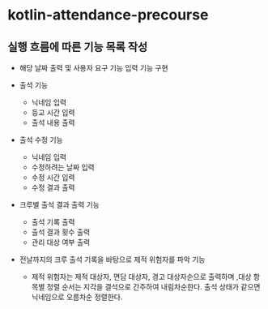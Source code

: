 # kotlin-attendance-precourse

## 실행 흐름에 따른 기능 목록 작성

- 해당 날짜 출력 및 사용자 요구 기능 입력 기능 구현

- 출석 기능
    - 닉네임 입력
    - 등교 시간 입력
    - 출석 내용 출력

- 출석 수정 기능
    - 닉네임 입력
    - 수정하려는 날짜 입력
    - 수정 시간 입력
    - 수정 결과 출력

- 크루별 출석 결과 출력 기능
    - 출석 기록 출력
    - 출석 결과 횟수 출력
    - 관리 대상 여부 출력

- 전날까지의 크루 출석 기록을 바탕으로 제적 위험자를 파악 기능
  - 제적 위험자는 제적 대상자, 면담 대상자, 경고 대상자순으로 출력하며
  ,대상 항목별 정렬 순서는 지각을 결석으로 간주하여 내림차순한다. 출석 상태가 같으면 닉네임으로 오름차순 정렬한다.